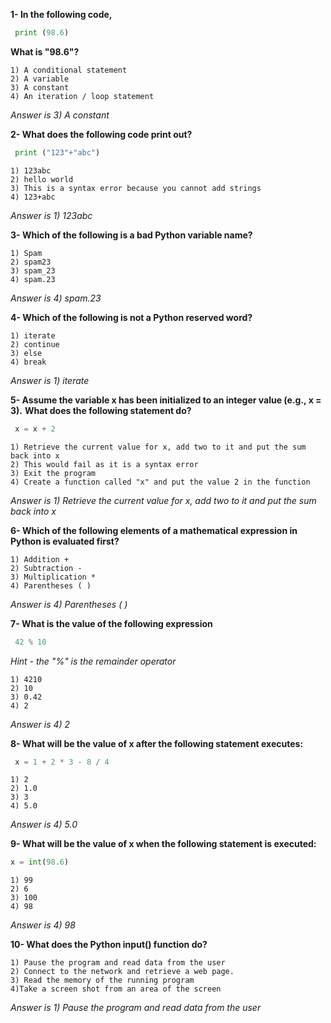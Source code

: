 **1- In the following code,**
```Python
 print (98.6)
```
**What is "98.6"?**

    1) A conditional statement
    2) A variable
    3) A constant
    4) An iteration / loop statement

_Answer is 3) A constant_

**2- What does the following code print out?**
```Python
 print ("123"+"abc")
```

    1) 123abc
    2) hello world
    3) This is a syntax error because you cannot add strings
    4) 123+abc

_Answer is 1) 123abc_

**3- Which of the following is a bad Python variable name?**

    1) Spam
    2) spam23
    3) spam_23
    4) spam.23

_Answer is 4) spam.23_

**4- Which of the following is not a Python reserved word?**

    1) iterate
    2) continue
    3) else
    4) break

_Answer is 1) iterate_

**5- Assume the variable x has been initialized to an integer value (e.g., x = 3).**
**What does the following statement do?**
```Python
 x = x + 2
```
    1) Retrieve the current value for x, add two to it and put the sum back into x
    2) This would fail as it is a syntax error
    3) Exit the program
    4) Create a function called "x" and put the value 2 in the function

_Answer is 1) Retrieve the current value for x, add two to it and put the sum back into x_

**6- Which of the following elements of a mathematical expression in Python is evaluated first?**

    1) Addition +
    2) Subtraction -
    3) Multiplication *
    4) Parentheses ( )

_Answer is 4) Parentheses ( )_

**7- What is the value of the following expression**
```Python
 42 % 10
```
*Hint - the "%" is the remainder operator*

    1) 4210
    2) 10
    3) 0.42
    4) 2

_Answer is 4) 2_

**8- What will be the value of x after the following statement executes:**
```Python
 x = 1 + 2 * 3 - 8 / 4
```
    1) 2
    2) 1.0
    3) 3
    4) 5.0

_Answer is 4) 5.0_

**9- What will be the value of x when the following statement is executed:**
```Python
x = int(98.6)
```
    1) 99
    2) 6
    3) 100
    4) 98

_Answer is 4) 98_

**10- What does the Python input() function do?**

    1) Pause the program and read data from the user
    2) Connect to the network and retrieve a web page.
    3) Read the memory of the running program
    4)Take a screen shot from an area of the screen

_Answer is 1) Pause the program and read data from the user_
